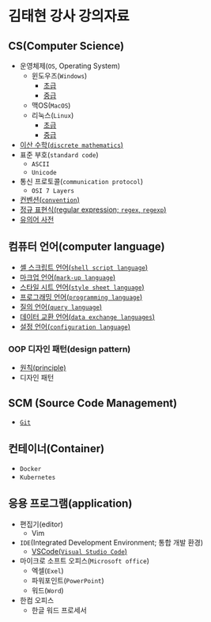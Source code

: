 # 김태현 강사 강의자료

## CS(Computer Science)

- 운영체제(`OS`, Operating System)
  - 윈도우즈(`Windows`)
    - [초급](./cs/os/windows/1_elementary.md)
    - [중급](./cs/os/windows/2_intermediate.md)
  - 맥OS(`MacOS`)
  - 리눅스(`Linux`)
    - [초급](./cs/os/linux/1_elementary.md)
    - [중급](./cs/os/linux/2_intermediate.md)
- [이산 수학(`discrete mathematics`)](./cs/discrete_mathematics.md)
- 표준 부호(`standard code`)
  - `ASCII`
  - `Unicode`
- 통신 프로토콜(`communication protocol`)
  - `OSI 7 Layers`
- [컨벤션(`convention`)](./cs/convention.md)
- [정규 표현식(regular expression; `regex`, `regexp`)](./cs/regex.md)
- [유의어 사전](./cs/dictionary.md)

## 컴퓨터 언어(computer language)

- [셸 스크립트 언어(`shell script language`)](./language/shell_script_language.md)
- [마크업 언어(`mark-up language`)](./language/mark_up_language.md)
- [스타일 시트 언어(`style sheet language`)](./language/style_sheet_language.md)
- [프로그래밍 언어(`programming language`)](./language/programming_language.md)
- [질의 언어(`query language`)](./language/query_language.md)
- [데이터 교환 언어(`data exchange languages`)](./language/data_exchange_languages.md)
- [설정 언어(`configuration language`)](./language/configuration_language.md)

### OOP 디자인 패턴(design pattern)

- [원칙(principle)](./oop/principle.md)
- 디자인 패턴

<!-- TODO -->

## SCM (Source Code Management)

- [`Git`](./scm/git.md)

## 컨테이너(Container)

- `Docker`
- `Kubernetes`

## 응용 프로그램(application)

- 편집기(editor)
  - Vim
- `IDE`(Integrated Development Environment; 통합 개발 환경)
  - [VSCode(`Visual Studio Code`)](./application/ide/vscode.md)
- 마이크로 소프트 오피스(`Microsoft office`)
  - 엑셀(`Exel`)
  - 파워포인트(`PowerPoint`)
  - 워드(`Word`)
- 한컴 오피스
  - 한글 워드 프로세서
